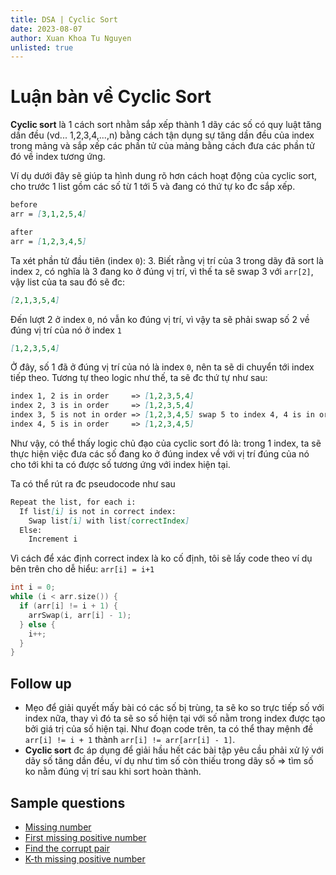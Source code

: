```yaml
---
title: DSA | Cyclic Sort
date: 2023-08-07
author: Xuan Khoa Tu Nguyen
unlisted: true
---
```


# Luận bàn về Cyclic Sort

**Cyclic sort** là 1 cách sort nhằm sắp xếp thành 1 dãy các số có quy luật tăng dần đều
(vd... 1,2,3,4,...,n) bằng cách tận dụng sự tăng dần đều của index trong mảng và sắp xếp các phần
tử của mảng bằng cách đưa các phần tử đó về index tương ứng.

Ví dụ dưới đây sẽ giúp ta hình dung rõ hơn cách hoạt động của cyclic sort, cho trước 1 list gồm các
số từ 1 tới 5 và đang có thứ tự ko đc sắp xếp.

```md
before
arr = [3,1,2,5,4]

after
arr = [1,2,3,4,5]
```

Ta xét phần tử đầu tiên (index `0`): 3. Biết rằng vị trí của 3 trong dãy đã sort là index `2`, có
nghĩa là 3 đang ko ở đúng vị trí, vì thế ta sẽ swap 3 với `arr[2]`, vậy list của ta sau đó sẽ đc:

```md
[2,1,3,5,4]
```

Đến lượt 2 ở index `0`, nó vẫn ko đúng vị trí, vì vậy ta sẽ phải swap số 2 về đúng vị trí của nó ở
index `1`

```md
[1,2,3,5,4]
```

Ở đây, số 1 đã ở đúng vị trí của nó là index `0`, nên ta sẽ di chuyển tới index tiếp theo. Tương tự
theo logic như thế, ta sẽ đc thứ tự như sau:

```md
index 1, 2 is in order     => [1,2,3,5,4]
index 2, 3 is in order     => [1,2,3,5,4]
index 3, 5 is not in order => [1,2,3,4,5] swap 5 to index 4, 4 is in order
index 4, 5 is in order     => [1,2,3,4,5]
```

Như vậy, có thể thấy logic chủ đạo của cyclic sort đó là: trong 1 index, ta sẽ thực hiện việc đưa
các số đang ko ở đúng index về với vị trí đúng của nó cho tới khi ta có được số tương ứng với index
hiện tại.

Ta có thể rút ra đc pseudocode như sau

```md
Repeat the list, for each i:
  If list[i] is not in correct index:
    Swap list[i] with list[correctIndex]
  Else:
    Increment i
```

Vì cách để xác định correct index là ko cố định, tôi sẽ lấy code theo ví dụ bên trên cho dễ hiểu:
`arr[i] = i+1`

```cpp
int i = 0;
while (i < arr.size()) {
  if (arr[i] != i + 1) {
    arrSwap(i, arr[i] - 1);
  } else {
    i++;
  }
}
```

## Follow up

- Mẹo để giải quyết mấy bài có các số bị trùng, ta sẽ ko so trực tiếp số với index nữa, thay vì đó ta sẽ so số hiện tại với số nằm trong index được tạo bởi giá trị của số hiện tại. Như đoạn code trên, ta có thể thay mệnh đề `arr[i] != i + 1` thành `arr[i] != arr[arr[i] - 1]`.
- **Cyclic sort** đc áp dụng để giải hầu hết các bài tập yêu cầu phải xử lý với dãy số tăng dần đều, ví dụ như tìm số còn thiếu trong dãy số => tìm số ko nằm đúng vị trí sau khi sort hoàn thành.

## Sample questions

- [Missing number](https://leetcode.com/problems/missing-number/)
- [First missing positive number](https://leetcode.com/problems/first-missing-positive/)
- [Find the corrupt pair](https://www.geeksforgeeks.org/find-a-repeating-and-a-missing-number/)
- [K-th missing positive number](https://leetcode.com/problems/kth-missing-positive-number/)
